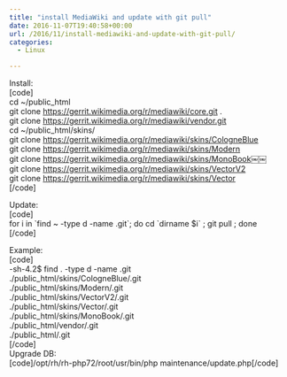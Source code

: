 ```yaml
---
title: "install MediaWiki and update with git pull"
date: 2016-11-07T19:40:58+00:00
url: /2016/11/install-mediawiki-and-update-with-git-pull/
categories:
  - Linux

---
```

Install:  
[code]  
cd ~/public_html  
git clone https://gerrit.wikimedia.org/r/mediawiki/core.git .  
git clone https://gerrit.wikimedia.org/r/mediawiki/vendor.git  
cd ~/public_html/skins/  
git clone https://gerrit.wikimedia.org/r/mediawiki/skins/CologneBlue  
git clone https://gerrit.wikimedia.org/r/mediawiki/skins/Modern  
git clone https://gerrit.wikimedia.org/r/mediawiki/skins/MonoBook￼￼  
git clone https://gerrit.wikimedia.org/r/mediawiki/skins/VectorV2  
git clone https://gerrit.wikimedia.org/r/mediawiki/skins/Vector  
[/code]

Update:  
[code]  
for i in \`find ~ -type d -name \.git\`; do cd \`dirname $i\` ; git pull ; done  
[/code]

Example:  
[code]  
-sh-4.2$ find . -type d -name \.git  
./public_html/skins/CologneBlue/.git  
./public_html/skins/Modern/.git  
./public_html/skins/VectorV2/.git  
./public_html/skins/Vector/.git  
./public_html/skins/MonoBook/.git  
./public_html/vendor/.git  
./public_html/.git  
[/code]  
Upgrade DB:  
[code]/opt/rh/rh-php72/root/usr/bin/php maintenance/update.php[/code]